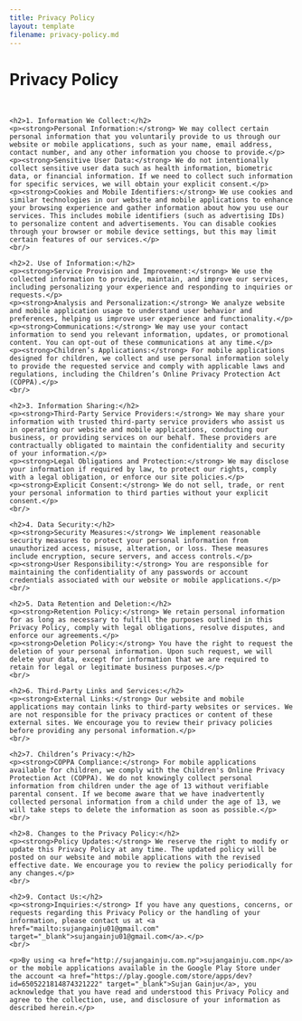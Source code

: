 ```yaml
---
title: Privacy Policy
layout: template
filename: privacy-policy.md
--- 
```

<div class="container mt-5">
    <h1 class="text-center">Privacy Policy</h1>
    <br/>
    
    <h2>1. Information We Collect:</h2>
    <p><strong>Personal Information:</strong> We may collect certain personal information that you voluntarily provide to us through our website or mobile applications, such as your name, email address, contact number, and any other information you choose to provide.</p>
    <p><strong>Sensitive User Data:</strong> We do not intentionally collect sensitive user data such as health information, biometric data, or financial information. If we need to collect such information for specific services, we will obtain your explicit consent.</p>
    <p><strong>Cookies and Mobile Identifiers:</strong> We use cookies and similar technologies in our website and mobile applications to enhance your browsing experience and gather information about how you use our services. This includes mobile identifiers (such as advertising IDs) to personalize content and advertisements. You can disable cookies through your browser or mobile device settings, but this may limit certain features of our services.</p>
    <br/>
    
    <h2>2. Use of Information:</h2>
    <p><strong>Service Provision and Improvement:</strong> We use the collected information to provide, maintain, and improve our services, including personalizing your experience and responding to inquiries or requests.</p>
    <p><strong>Analysis and Personalization:</strong> We analyze website and mobile application usage to understand user behavior and preferences, helping us improve user experience and functionality.</p>
    <p><strong>Communications:</strong> We may use your contact information to send you relevant information, updates, or promotional content. You can opt-out of these communications at any time.</p>
    <p><strong>Children’s Applications:</strong> For mobile applications designed for children, we collect and use personal information solely to provide the requested service and comply with applicable laws and regulations, including the Children’s Online Privacy Protection Act (COPPA).</p>
    <br/>
    
    <h2>3. Information Sharing:</h2>
    <p><strong>Third-Party Service Providers:</strong> We may share your information with trusted third-party service providers who assist us in operating our website and mobile applications, conducting our business, or providing services on our behalf. These providers are contractually obligated to maintain the confidentiality and security of your information.</p>
    <p><strong>Legal Obligations and Protection:</strong> We may disclose your information if required by law, to protect our rights, comply with a legal obligation, or enforce our site policies.</p>
    <p><strong>Explicit Consent:</strong> We do not sell, trade, or rent your personal information to third parties without your explicit consent.</p>
    <br/>
    
    <h2>4. Data Security:</h2>
    <p><strong>Security Measures:</strong> We implement reasonable security measures to protect your personal information from unauthorized access, misuse, alteration, or loss. These measures include encryption, secure servers, and access controls.</p>
    <p><strong>User Responsibility:</strong> You are responsible for maintaining the confidentiality of any passwords or account credentials associated with our website or mobile applications.</p>
    <br/>
    
    <h2>5. Data Retention and Deletion:</h2>
    <p><strong>Retention Policy:</strong> We retain personal information for as long as necessary to fulfill the purposes outlined in this Privacy Policy, comply with legal obligations, resolve disputes, and enforce our agreements.</p>
    <p><strong>Deletion Policy:</strong> You have the right to request the deletion of your personal information. Upon such request, we will delete your data, except for information that we are required to retain for legal or legitimate business purposes.</p>
    <br/>
    
    <h2>6. Third-Party Links and Services:</h2>
    <p><strong>External Links:</strong> Our website and mobile applications may contain links to third-party websites or services. We are not responsible for the privacy practices or content of these external sites. We encourage you to review their privacy policies before providing any personal information.</p>
    <br/>
    
    <h2>7. Children’s Privacy:</h2>
    <p><strong>COPPA Compliance:</strong> For mobile applications available for children, we comply with the Children's Online Privacy Protection Act (COPPA). We do not knowingly collect personal information from children under the age of 13 without verifiable parental consent. If we become aware that we have inadvertently collected personal information from a child under the age of 13, we will take steps to delete the information as soon as possible.</p>
    <br/>
    
    <h2>8. Changes to the Privacy Policy:</h2>
    <p><strong>Policy Updates:</strong> We reserve the right to modify or update this Privacy Policy at any time. The updated policy will be posted on our website and mobile applications with the revised effective date. We encourage you to review the policy periodically for any changes.</p>
    <br/>
    
    <h2>9. Contact Us:</h2>
    <p><strong>Inquiries:</strong> If you have any questions, concerns, or requests regarding this Privacy Policy or the handling of your information, please contact us at <a href="mailto:sujangainju01@gmail.com" target="_blank">sujangainju01@gmail.com</a>.</p>
    <br/>
    
    <p>By using <a href="http://sujangainju.com.np">sujangainju.com.np</a> or the mobile applications available in the Google Play Store under the account <a href="https://play.google.com/store/apps/dev?id=6505221814874321222" target="_blank">Sujan Gainju</a>, you acknowledge that you have read and understood this Privacy Policy and agree to the collection, use, and disclosure of your information as described herein.</p>
</div>

